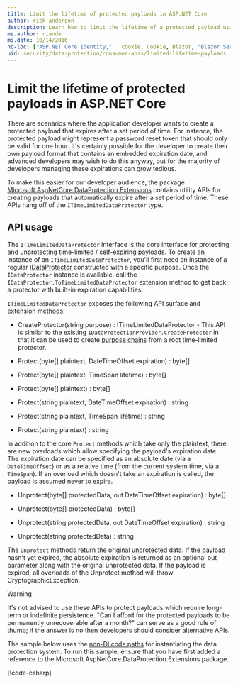```yaml
---
title: Limit the lifetime of protected payloads in ASP.NET Core
author: rick-anderson
description: Learn how to limit the lifetime of a protected payload using the ASP.NET Core Data Protection APIs.
ms.author: riande
ms.date: 10/14/2016
no-loc: ["ASP.NET Core Identity,"   cookie, Cookie, Blazor, "Blazor Server", "Blazor WebAssembly", "Identity", "Let's Encrypt", Razor, SignalR]
uid: security/data-protection/consumer-apis/limited-lifetime-payloads
---
```

# Limit the lifetime of protected payloads in ASP.NET Core

There are scenarios where the application developer wants to create a protected payload that expires after a set period of time. For instance, the protected payload might represent a password reset token that should only be valid for one hour. It's certainly possible for the developer to create their own payload format that contains an embedded expiration date, and advanced developers may wish to do this anyway, but for the majority of developers managing these expirations can grow tedious.

To make this easier for our developer audience, the package [Microsoft.AspNetCore.DataProtection.Extensions](https://www.nuget.org/packages/Microsoft.AspNetCore.DataProtection.Extensions/) contains utility APIs for creating payloads that automatically expire after a set period of time. These APIs hang off of the `ITimeLimitedDataProtector` type.

## API usage

The `ITimeLimitedDataProtector` interface is the core interface for protecting and unprotecting time-limited / self-expiring payloads. To create an instance of an `ITimeLimitedDataProtector`, you'll first need an instance of a regular [IDataProtector](xref:security/data-protection/consumer-apis/overview) constructed with a specific purpose. Once the `IDataProtector` instance is available, call the `IDataProtector.ToTimeLimitedDataProtector` extension method to get back a protector with built-in expiration capabilities.

`ITimeLimitedDataProtector` exposes the following API surface and extension methods:

* CreateProtector(string purpose) : ITimeLimitedDataProtector - This API is similar to the existing `IDataProtectionProvider.CreateProtector` in that it can be used to create [purpose chains](xref:security/data-protection/consumer-apis/purpose-strings) from a root time-limited protector.

* Protect(byte[] plaintext, DateTimeOffset expiration) : byte[]

* Protect(byte[] plaintext, TimeSpan lifetime) : byte[]

* Protect(byte[] plaintext) : byte[]

* Protect(string plaintext, DateTimeOffset expiration) : string

* Protect(string plaintext, TimeSpan lifetime) : string

* Protect(string plaintext) : string

In addition to the core `Protect` methods which take only the plaintext, there are new overloads which allow specifying the payload's expiration date. The expiration date can be specified as an absolute date (via a `DateTimeOffset`) or as a relative time (from the current system time, via a `TimeSpan`). If an overload which doesn't take an expiration is called, the payload is assumed never to expire.

* Unprotect(byte[] protectedData, out DateTimeOffset expiration) : byte[]

* Unprotect(byte[] protectedData) : byte[]

* Unprotect(string protectedData, out DateTimeOffset expiration) : string

* Unprotect(string protectedData) : string

The `Unprotect` methods return the original unprotected data. If the payload hasn't yet expired, the absolute expiration is returned as an optional out parameter along with the original unprotected data. If the payload is expired, all overloads of the Unprotect method will throw CryptographicException.

>[!WARNING]
> It's not advised to use these APIs to protect payloads which require long-term or indefinite persistence. "Can I afford for the protected payloads to be permanently unrecoverable after a month?" can serve as a good rule of thumb; if the answer is no then developers should consider alternative APIs.

The sample below uses the [non-DI code paths](xref:security/data-protection/configuration/non-di-scenarios) for instantiating the data protection system. To run this sample, ensure that you have first added a reference to the Microsoft.AspNetCore.DataProtection.Extensions package.

[!code-csharp[](limited-lifetime-payloads/samples/limitedlifetimepayloads.cs)]
